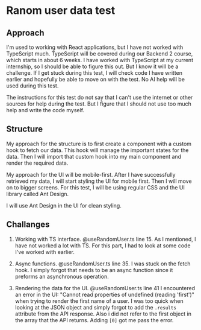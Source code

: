 # Ranom user data test

## Approach

I'm used to working with React applications, but I have not worked with TypeScript much. TypeScript will be covered during our Backend 2 course, which starts in about 6 weeks. I have worked with TypeScript at my current internship, so I should be able to figure this out. But I know it will be a challenge. If I get stuck during this test, I will check code I have written earlier and hopefully be able to move on with the test. No AI help will be used during this test.

The instructions for this test do not say that I can't use the internet or other sources for help during the test. But I figure that I should not use too much help and write the code myself.

## Structure

My approach for the structure is to first create a component with a custom hook to fetch our data. This hook will manage the important states for the data. Then I will import that custom hook into my main component and render the required data.

My approach for the UI will be mobile-first. After I have successfully retrieved my data, I will start styling the UI for mobile first. Then I will move on to bigger screens. For this test, I will be using regular CSS and the UI library called Ant Design.

I will use Ant Design in the UI for clean styling.

## Challanges

1. Working with TS interface.
   @useRandomUser.ts line 15.
   As I mentioned, I have not worked a lot with TS. For this part, I had to look at some code I've worked with earlier.

2. Async functions.
   @useRandomUser.ts line 35.
   I was stuck on the fetch hook. I simply forgot that needs to be an async function since it preforms an asynchronous operation.

3. Rendering the data for the UI.
   @useRandomUser.ts line 41
   I encountered an error in the UI: "Cannot read properties of undefined (reading 'first')" when trying to render the first name of a user. I was too quick when looking at the JSON object and simply forgot to add the `.results` attribute from the API response.
   Also i did not refer to the first object in the array that the API returns. Adding `[0]` got me pass the error.
